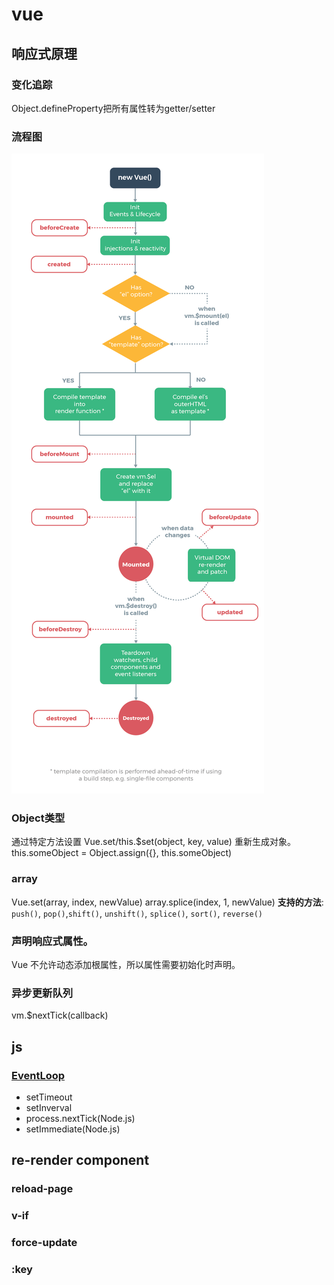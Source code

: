# vue

## 响应式原理

### 变化追踪

Object.defineProperty把所有属性转为getter/setter

### 流程图

![Vue 实例生命周期](https://raw.githubusercontent.com/e1nfalda/IAaFaJdFLzSk/ignore/uPic/lifecycle.png)


### Object类型

通过特定方法设置
Vue.set/this.$set(object, key, value)
 重新生成对象。
this.someObject = Object.assign({}, this.someObject)

### array
Vue.set(array, index, newValue)
array.splice(index, 1, newValue)
 **支持的方法**: `push()`, `pop()`,`shift()`, `unshift()`, `splice()`, `sort()`, `reverse()`

### 声明响应式属性。

Vue 不允许动态添加根属性，所以属性需要初始化时声明。

### 异步更新队列

vm.$nextTick(callback)

## js

### [EventLoop](http://www.ruanyifeng.com/blog/2014/10/event-loop.html)

- setTimeout
- setInverval
- process.nextTick(Node.js)
- setImmediate(Node.js)

## re-render component

### reload-page

### v-if

### force-update

### :key

